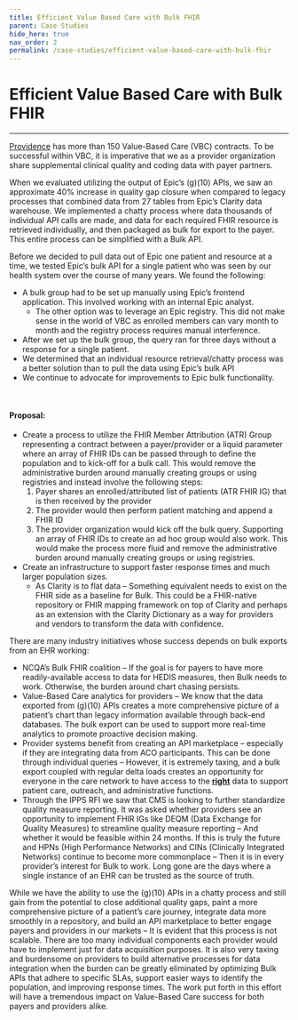 ```yaml
---
title: Efficient Value Based Care with Bulk FHIR
parent: Case Studies
hide_hero: true
nav_order: 2
permalink: /case-studies/efficient-value-based-care-with-bulk-fhir
---
```

# Efficient Value Based Care with Bulk FHIR
<hr class="mb-6"/>

<a href="https://www.providence.org/" target="_blank">Providence</a> has more than 150 Value-Based Care (VBC) contracts. To be successful within VBC, it is imperative that we as a provider organization share supplemental clinical quality and coding data with payer partners.

When we evaluated utilizing the output of Epic’s (g)(10) APIs, we saw an approximate 40% increase in quality gap closure when compared to legacy processes that combined data from 27 tables from Epic’s Clarity data warehouse. We implemented a chatty process where data thousands of individual API calls are made, and data for each required FHIR resource is retrieved individually, and then packaged as bulk for export to the payer. This entire process can be simplified with a Bulk API.

Before we decided to pull data out of Epic one patient and resource at a time, we tested Epic’s bulk API for a single patient who was seen by our health system over the course of many years. We found the following:
- A bulk group had to be set up manually using Epic’s frontend application. This involved working with an internal Epic analyst.
    - The other option was to leverage an Epic registry. This did not make sense in the world of VBC as enrolled members can vary month to month and the registry process requires manual interference.
- After we set up the bulk group, the query ran for three days without a response for a single patient. 
- We determined that an individual resource retrieval/chatty process was a better solution than to pull the data using Epic’s bulk API
- We continue to advocate for improvements to Epic bulk functionality.  

<br />

#### Proposal:

- Create a process to utilize the FHIR Member Attribution (ATR) Group representing a contract between a payer/provider  or a liquid parameter where an array of FHIR IDs can be passed through to define the population and to kick-off for a bulk call. This would remove the administrative burden around manually creating groups or using registries and instead involve the following steps:
    1. Payer shares an enrolled/attributed list of patients (ATR FHIR IG) that is then received by the provider
    2. The provider would then perform patient matching and append a FHIR ID
    3. The provider organization would kick off the bulk query. Supporting an array of FHIR IDs to create an ad hoc group would also work.
  This would make the process more fluid and remove the administrative burden around manually creating groups or using registries.
- Create an infrastructure to support faster response times and much larger population sizes.
    - As Clarity is to flat data – Something equivalent needs to exist on the FHIR side  as a baseline for Bulk. This could be a FHIR-native repository or FHIR mapping framework on top of Clarity and perhaps as an extension with the Clarity Dictionary as a way for providers and vendors to transform the data with confidence.

There are many industry initiatives whose success depends on bulk exports from an EHR working:
- NCQA’s Bulk FHIR coalition – If the goal is for payers to have more readily-available access to data for HEDIS measures, then Bulk needs to work. Otherwise, the burden around chart chasing persists.
- Value-Based Care analytics for providers – We know that the data exported from (g)(10) APIs creates a more comprehensive picture of a patient’s chart than legacy information available through back-end databases. The bulk export can be used to support more real-time analytics to promote proactive decision making.
- Provider systems benefit from creating an API marketplace – especially if they are integrating data from ACO participants. This can be done through individual queries – However, it is extremely taxing, and a bulk export coupled with regular delta loads creates an opportunity for everyone in the care network to have access to the <b><u>right</u></b> data to support patient care, outreach, and administrative functions.
- Through the IPPS RFI we saw that CMS is looking to further standardize quality measure reporting. It was asked whether providers see an opportunity to implement FHIR IGs like DEQM (Data Exchange for Quality Measures) to streamline quality measure reporting – And whether it would be feasible within 24 months. If this is truly the future and HPNs (High Performance Networks) and CINs (Clinically Integrated Networks) continue to become more commonplace – Then it is in every provider’s interest for Bulk to work. Long gone are the days where a single instance of an EHR can be trusted as the source of truth.

While we have the ability to use the (g)(10) APIs in a chatty process and still gain from the potential to close additional quality gaps, paint a more comprehensive picture of a patient’s care journey, integrate data more smoothly in a repository, and build an API marketplace to better engage payers and providers in our markets – It is evident that this process is not scalable. There are too many individual components each provider would have to implement just for data acquisition purposes. It is also very taxing and burdensome on providers to build alternative processes for data integration when the burden can be greatly eliminated by optimizing Bulk APIs that adhere to specific SLAs, support easier ways to identify the population, and improving response times. The work put forth in this effort will have a tremendous impact on Value-Based Care success for both payers and providers alike.


<br />
